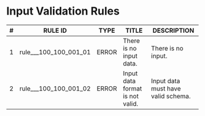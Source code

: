 # Input Validation Rules

| # |RULE ID  | TYPE  | TITLE  | DESCRIPTION |
|---|---------|-------|--------|-------------|
| 1 | rule___100_100_001_01 | ERROR | There is no input data. | There is no input. |
| 2 | rule___100_100_001_02 | ERROR | Input data format is not valid. | Input data must have valid schema. |
